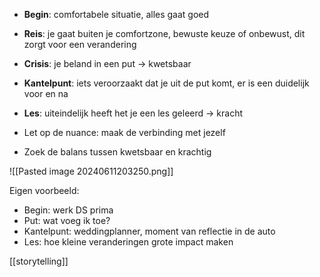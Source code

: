 - **Begin**: comfortabele situatie, alles gaat goed
- **Reis**: je gaat buiten je comfortzone, bewuste keuze of onbewust, dit zorgt voor een verandering
- **Crisis**: je beland in een put -> kwetsbaar
- **Kantelpunt**: iets veroorzaakt dat je uit de put komt, er is een duidelijk voor en na
- **Les**: uiteindelijk heeft het je een les geleerd -> kracht

- Let op de nuance: maak de verbinding met jezelf
- Zoek de balans tussen kwetsbaar en krachtig

![[Pasted image 20240611203250.png]]

Eigen voorbeeld:
- Begin: werk DS prima
- Put: wat voeg ik toe?
- Kantelpunt: weddingplanner, moment van reflectie in de auto
- Les: hoe kleine veranderingen grote impact maken

[[storytelling]]